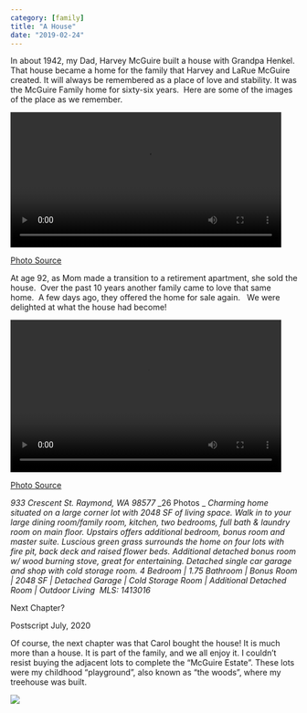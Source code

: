 ```yaml
---
category: [family]
title: "A House"
date: "2019-02-24"
---
```


In about 1942, my Dad, Harvey McGuire built a house with Grandpa Henkel. That house became a home for the family that Harvey and LaRue McGuire created. It will always be remembered as a place of love and stability. It was the McGuire Family home for sixty-six years.  Here are some of the images of the place as we remember.

<video class="wp-video-shortcode" id="video-610-1" width="474"  preload="metadata" controls="controls"><source type="video/mp4" src="/video/HouseRemembered2.mp4?_=1" />

[Photo Source](https://www.dropbox.com/sh/xyr5hvp4r8d3yb7/AACMgnEjIj0SuKBlRQEUh0sRa?dl=0)

At age 92, as Mom made a transition to a retirement apartment, she sold the house.  Over the past 10 years another family came to love that same home.  A few days ago, they offered the home for sale again.   We were delighted at what the house had become!

<video class="wp-video-shortcode" id="video-610-1" width="474" height="267" preload="metadata" controls="controls"><source type="video/mp4" src="/video/House-New.mp4?_=1" />


[Photo Source](https://www.dropbox.com/sh/7bj848bx3eppzh4/AAB1HXd4EfNUOnBRBzB_Uaxaa?dl=0)

_933 Crescent St. Raymond, WA 98577_ _26 Photos _ _Charming home situated on a large corner lot with 2048 SF of living space. Walk in to your large dining room/family room, kitchen, two bedrooms, full bath & laundry room on main floor. Upstairs offers additional bedroom, bonus room and master suite. Luscious green grass surrounds the home on four lots with fire pit, back deck and raised flower beds. Additional detached bonus room w/ wood burning stove, great for entertaining. Detached single car garage and shop with cold storage room. 4 Bedroom | 1.75 Bathroom | Bonus Room | 2048 SF | Detached Garage | Cold Storage Room | Additional Detached Room | Outdoor Living  MLS: 1413016_

Next Chapter?

Postscript July, 2020

Of course, the next chapter was that Carol bought the house! It is much more than a house. It is part of the family, and we all enjoy it. I couldn’t resist buying the adjacent lots to complete the “McGuire Estate”. These lots were my childhood “playground”, also known as “the woods”, where my treehouse was built.

![](/images/plat.png)
